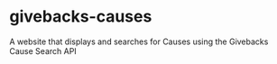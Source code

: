 # givebacks-causes
A website that displays and searches for Causes using the Givebacks Cause Search API
